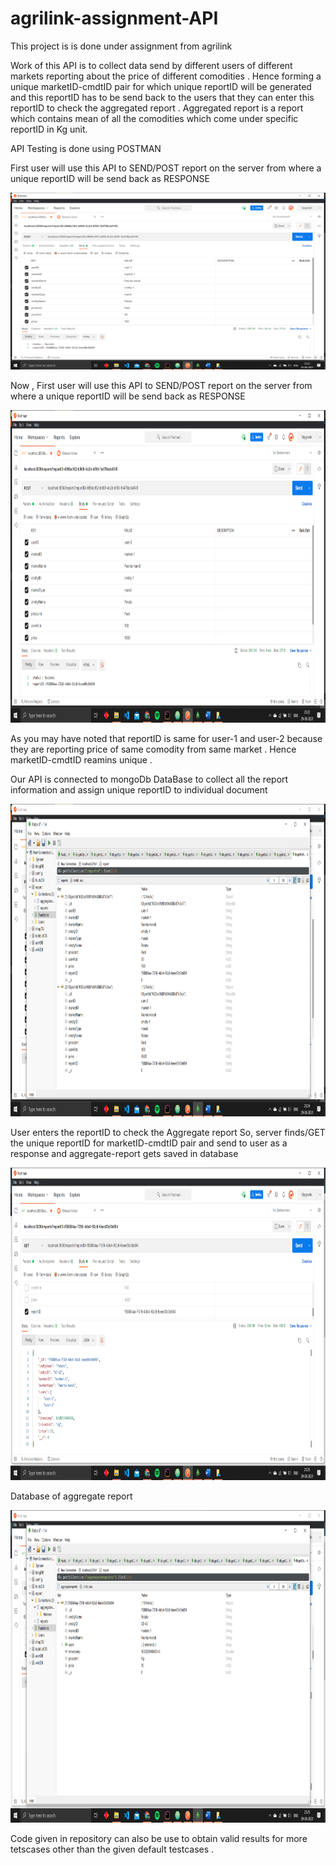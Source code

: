 # agrilink-assignment-API
This project is is done under assignment from agrilink

Work of this API is to collect data send by different users of different markets reporting about
the price of different comodities . Hence forming a unique marketID-cmdtID pair for which unique reportID 
will be generated and this  reportID has to be send back to the users that they can enter this reportID
to check the aggregated report . Aggregated report is a report which contains mean of all the comodities
which come under specific reportID in Kg unit.

API Testing is done using POSTMAN

First user will use this API to SEND/POST report on the server from where a unique reportID will be send
back as RESPONSE

<img src="images/orig-testcase-user1.png" hieght="1000" width="1000">

Now , First user will use this API to SEND/POST report on the server from where a unique reportID will be send
back as RESPONSE

<img src="images/orig-testcase-user2.png" height="500" width="1000">

As you may have noted that reportID is same for user-1 and user-2 because they are reporting price of same comodity
from same market . Hence marketID-cmdtID reamins unique .

Our API is connected to mongoDb DataBase to collect all the report information and assign unique reportID to 
individual document 

<img src="images/orig-testcase-user1&2-database.png" height="500" width="1000">

User enters the reportID to check the Aggregate report 
So, server finds/GET the unique reportID for marketID-cmdtID pair and send to user as a response
and aggregate-report gets saved in database

<img src="images/orig-testcase-aggreport.png" height="500" width="1000">

Database of aggregate report

<img src="images/orig-testcase-aggreport-database.png" height="500" width="1000">

Code given in repository can also be use to obtain valid results for more tetscases other than the given default testcases . 


